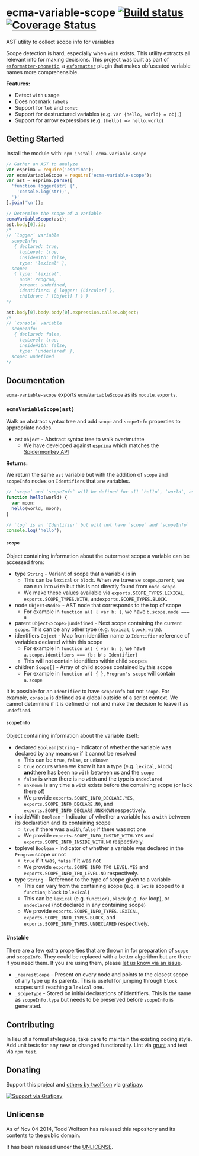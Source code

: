 # ecma-variable-scope [![Build status](https://travis-ci.org/twolfson/ecma-variable-scope.png?branch=master)](https://travis-ci.org/twolfson/ecma-variable-scope) [![Coverage Status](https://img.shields.io/coveralls/twolfson/ecma-variable-scope.svg)](https://coveralls.io/r/twolfson/ecma-variable-scope?branch=master)

AST utility to collect scope info for variables

Scope detection is hard, especially when `with` exists. This utility extracts all relevant info for making decisions. This project was built as part of [`esformatter-phonetic`][], a [`esformatter`][] plugin that makes obfuscated variable names more comprehensible.

[`esformatter-phonetic`]: https://github.com/twolfson/esformatter-phonetic
[`esformatter`]: https://github.com/millermedeiros/esformatter

**Features:**

- Detect `with` usage
- Does not mark `labels`
- Support for `let` and `const`
- Support for destructured variables (e.g. `var {hello, world} = obj;`)
- Support for arrow expressions (e.g. `(hello) => hello.world`)

## Getting Started
Install the module with: `npm install ecma-variable-scope`

```js
// Gather an AST to analyze
var esprima = require('esprima');
var ecmaVariableScope = require('ecma-variable-scope');
var ast = esprima.parse([
  'function logger(str) {',
    'console.log(str);',
  '}'
].join('\n'));

// Determine the scope of a variable
ecmaVariableScope(ast);
ast.body[0].id;
/*
// `logger` variable
  scopeInfo:
   { declared: true,
     topLevel: true,
     insideWith: false,
     type: 'lexical' },
  scope:
   { type: 'lexical',
     node: Program,
     parent: undefined,
     identifiers: { logger: [Circular] },
     children: [ [Object] ] } }
*/

ast.body[0].body.body[0].expression.callee.object;
/*
// `console` variable
  scopeInfo:
   { declared: false,
     topLevel: true,
     insideWith: false,
     type: 'undeclared' },
  scope: undefined
*/
```

## Documentation
`ecma-variable-scope` exports `ecmaVariableScope` as its `module.exports`.

### `ecmaVariableScope(ast)`
Walk an abstract syntax tree and add `scope` and `scopeInfo` properties to appropriate nodes.

- ast `Object` - Abstract syntax tree to walk over/mutate
    - We have developed against [`esprima`][] which matches the [Spidermonkey API][]

[`esprima`]: http://esprima.org/
[Spidermonkey API]: https://developer.mozilla.org/en-US/docs/Mozilla/Projects/SpiderMonkey/Parser_API

**Returns:**

We return the same `ast` variable but with the addition of `scope` and `scopeInfo` nodes on `Identifiers` that are variables.

```js
// `scope` and `scopeInfo` will be defined for all `hello`, `world`, and `moon` references
function hello(world) {
  var moon;
  hello(world, moon);
}

// `log` is an `Identifier` but will not have `scope` and `scopeInfo`
console.log('hello');
```

#### `scope`
Object containing information about the outermost scope a variable can be accessed from:

- type `String` - Variant of scope that a variable is in
    - This can be `lexical` or `block`. When we traverse `scope.parent`, we can run into `with` but this is not directly found from `node.scope`.
    - We make these values available via `exports.SCOPE_TYPES.LEXICAL`, `exports.SCOPE_TYPES.WITH`, and`exports.SCOPE_TYPES.BLOCK`.
- node `Object<Node>` - AST node that corresponds to the top of scope
    - For example in `function a() { var b; }`, we have `b.scope.node === a`
- parent `Object<Scope>|undefined` - Next scope containing the current `scope`. This can be any other type (e.g. `lexical`, `block`, `with`).
- identifiers `Object` - Map from identifier name to `Identifier` reference of variables declared within this scope
    - For example in `function a() { var b; }`, we have `a.scope.identifiers === {b: b's Identifier}`
    - This will not contain identifiers within child scopes
- children `Scope[]` - Array of child scopes contained by this scope
    - For example in `function a() { }`, `Program's scope` will contain `a.scope`

It is possible for an `Identifier` to have `scopeInfo` but not `scope`. For example, `console` is defined as a global outside of a script context. We cannot determine if it is defined or not and make the decision to leave it as `undefined`.

#### `scopeInfo`
Object containing information about the variable itself:

- declared `Boolean|String` - Indicator of whether the variable was declared by any means or if it cannot be resolved
    - This can be `true`, `false`, or `unknown`
    - `true` occurs when we know it has a type (e.g. `lexical`, `block`) **and**there has been no `with` between us and the `scope`
    - `false` is when there is no `with` and the type is `undeclared`
    - `unknown` is any time a `with` exists before the containing scope (or lack there of)
    - We provide `exports.SCOPE_INFO_DECLARE.YES`, `exports.SCOPE_INFO_DECLARE.NO`, and `exports.SCOPE_INFO_DECLARE.UNKNOWN` respectively.
- insideWith `Boolean` - Indicator of whether a variable has a `with` between its declaration and its containing scope
    - `true` if there was a `with`,`false` if there was not one
    - We provide `exports.SCOPE_INFO_INSIDE_WITH.YES` and  `exports.SCOPE_INFO_INSIDE_WITH.NO` respectively.
- toplevel `Boolean` - Indicator of whether a variable was declared in the `Program` scope or not
    - `true` if it was, `false` if it was not
    - We provide `exports.SCOPE_INFO_TPO_LEVEL.YES` and  `exports.SCOPE_INFO_TPO_LEVEL.NO` respectively.
- type `String` - Reference to the type of scope given to a variable
    - This can vary from the containing scope (e.g. a `let` is scoped to a `function`; `block` to `lexical`)
    - This can be `lexical` (e.g. `function`), `block` (e.g. `for` loop), or `undeclared` (not declared in any containing scope)
    - We provide `exports.SCOPE_INFO_TYPES.LEXICAL`, `exports.SCOPE_INFO_TYPES.BLOCK`, and `exports.SCOPE_INFO_TYPES.UNDECLARED` respectively.

#### Unstable
There are a few extra properties that are thrown in for preparation of `scope` and `scopeInfo`. They could be replaced with a better algorithm but are there if you need them. If you are using them, please [let us know via an issue][create-issue].

[create-issue]: https://github.com/twolfson/ecma-variable-scope/issues/new

- `_nearestScope` - Present on every node and points to the closest scope of any type up its parents. This is useful for jumping through `block` scopes until reaching a `lexical` one.
- `_scopeType` - Stored on initial declarations of identifiers. This is the same as `scopeInfo.type` but needs to be preserved before `scopeInfo` is generated.

## Contributing
In lieu of a formal styleguide, take care to maintain the existing coding style. Add unit tests for any new or changed functionality. Lint via [grunt](https://github.com/gruntjs/grunt) and test via `npm test`.

## Donating
Support this project and [others by twolfson][gratipay] via [gratipay][].

[![Support via Gratipay][gratipay-badge]][gratipay]

[gratipay-badge]: https://cdn.rawgit.com/gratipay/gratipay-badge/2.x.x/dist/gratipay.png
[gratipay]: https://www.gratipay.com/twolfson/

## Unlicense
As of Nov 04 2014, Todd Wolfson has released this repository and its contents to the public domain.

It has been released under the [UNLICENSE][].

[UNLICENSE]: UNLICENSE
